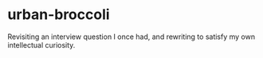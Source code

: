 # urban-broccoli

Revisiting an interview question I once had, and rewriting to satisfy my own intellectual curiosity.
